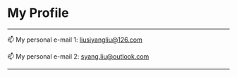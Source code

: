 # My Profile
____________________________________________________________________________
 📫 My personal e-mail 1: liusiyangliu@126.com 
 
 📫 My personal e-mail 2: syang.liu@outlook.com
____________________________________________________________________________
